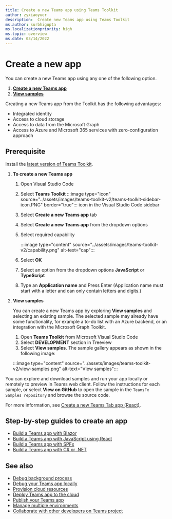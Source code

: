 ```yaml
---
title: Create a new Teams app using Teams Toolkit
author: zyxiaoyuer
description:  Create new Teams app using Teams Toolkit
ms.author: surbhigupta
ms.localizationpriority: high
ms.topic: overview
ms.date: 03/14/2022
---
```


# Create a new app

You can create a new Teams app using any one of the following option.

1. [**Create a new Teams app**](#create-a-new-teams-app)
2. [**View samples**](#view-samples)

Creating a new Teams app from the Toolkit has the following advantages:

* Integrated identity
* Access to cloud storage
* Access to data from the Microsoft Graph
* Access to Azure and Microsoft 365 services with zero-configuration approach

## Prerequisite

Install the [latest version of Teams Toolkit](https://marketplace.visualstudio.com/items?itemName=TeamsDevApp.ms-teams-vscode-extension).

1. **To create a new Teams app**

    1. Open Visual Studio Code
    1. Select **Teams Toolkit** :::image type="icon" source="../assets/images/teams-toolkit-v2/teams-toolkit-sidebar-icon.PNG" border="true"::: icon in the Visual Studio Code sidebar
    1. Select **Create a new Teams app** tab
    1. Select **Create a new Teams app** from the dropdown options
    1. Select required capability

        :::image type="content" source="../assets/images/teams-toolkit-v2/capability.png" alt-text="cap":::

    1. Select **OK**
    1. Select an option from the dropdown options **JavaScript** or **TypeScript**
    1. Type an **Application name** and Press Enter (Application name must start with a letter and can only contain letters and digits.)

2. **View samples**

    You can create a new Teams app by exploring **View samples** and selecting an existing sample. The selected sample may already have some functionality, for example a to-do list with an Azure backend, or an integration with the Microsoft Graph Toolkit.<br>

     1. Open **Teams Toolkit** from Microsoft Visual Studio Code
    2. Select **DEVELOPMENT** section in Treeview
    3. Select **View samples**. The sample gallery appears as shown in the following image:

    :::image type="content" source="../assets/images/teams-toolkit-v2/view-samples.png" alt-text="View samples":::

You can explore and download samples and run your app locally or remotely to preview in Teams web client. Follow the instructions for each sample, or select **View on GitHub** to open the sample in the `TeamsFx Samples repository` and browse the source code.

For more information, see [Create a new Teams Tab app (React)](/microsoftteams/platform/sbs-gs-javascript?tabs=vscode%2Cvsc%2Cviscode%2Cvcode&tutorial-step=2).

## Step-by-step guides to create an app

* [Build a Teams app with Blazor](../sbs-gs-blazorupdate.yml)
* [Build a Teams app with JavaScript using React](../sbs-gs-javascript.yml)
* [Build a Teams app with SPFx](../sbs-gs-spfx.yml)
* [Build a Teams app with C# or .NET](../sbs-gs-csharp.yml)

## See also

* [Debug background process](debug-background-process.md)
* [Debug your Teams app locally](debug-local.md)
* [Provision cloud resources](provision.md)
* [Deploy Teams app to the cloud](deploy.md)
* [Publish your Teams app](TeamsFx-collaboration.md)
* [Manage multiple environments](TeamsFx-multi-env.md)
* [Collaborate with other developers on Teams project](TeamsFx-collaboration.md)
